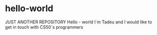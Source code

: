 # hello-world
JUST ANOTHER REPOSITORY
Hello - world 
I´m Tadeu and I would like to get in touch with CS50´s programmers 
